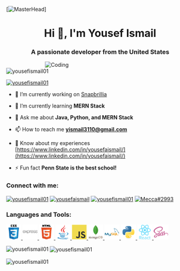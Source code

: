 [![MasterHead](https://1.bp.blogspot.com/-7A4WynwLsM...)]
<h1 align="center">Hi 👋, I'm Yousef Ismail</h1>
<h3 align="center">A passionate developer from the United States</h3>
<img align="right" alt="Coding" width="400" src="https://simplepassivecashflow.com/wp-content/uploads/2017/11/Work-Fun.gif"/>

<p align="left"> <img src="https://komarev.com/ghpvc/?username=yousefismail01&label=Profile%20views&color=190eb4&style=flat" alt="yousefismail01" /> </p>

<p align="left"> <a href="https://twitter.com/yousefismail01" target="blank"><img src="https://img.shields.io/twitter/follow/yousefismail01?logo=twitter&style=for-the-badge" alt="yousefismail01" /></a> </p>

- 🔭 I’m currently working on [Snapbrillia](https://www.snapbrillia.com/)

- 🌱 I’m currently learning **MERN Stack**

- 💬 Ask me about **Java, Python, and MERN Stack**

- 📫 How to reach me **yismail3110@gmail.com**

- 📄 Know about my experiences [https://www.linkedin.com/in/yousefaismail/](https://www.linkedin.com/in/yousefaismail/)

- ⚡ Fun fact **Penn State is the best school!**

<h3 align="left">Connect with me:</h3>
<p align="left">
<a href="https://twitter.com/yousefismail01" target="blank"><img align="center" src="https://raw.githubusercontent.com/rahuldkjain/github-profile-readme-generator/master/src/images/icons/Social/twitter.svg" alt="yousefismail01" height="30" width="40" /></a>
<a href="https://linkedin.com/in/yousefaismail" target="blank"><img align="center" src="https://raw.githubusercontent.com/rahuldkjain/github-profile-readme-generator/master/src/images/icons/Social/linked-in-alt.svg" alt="yousefaismail" height="30" width="40" /></a>
<a href="https://instagram.com/yousefismail01" target="blank"><img align="center" src="https://raw.githubusercontent.com/rahuldkjain/github-profile-readme-generator/master/src/images/icons/Social/instagram.svg" alt="yousefismail01" height="30" width="40" /></a>
<a href="https://discord.gg/Mecca#2993" target="blank"><img align="center" src="https://raw.githubusercontent.com/rahuldkjain/github-profile-readme-generator/master/src/images/icons/Social/discord.svg" alt="Mecca#2993" height="30" width="40" /></a>
</p>

<h3 align="left">Languages and Tools:</h3>
<p align="left"> <a href="https://www.w3schools.com/css/" target="_blank" rel="noreferrer"> <img src="https://raw.githubusercontent.com/devicons/devicon/master/icons/css3/css3-original-wordmark.svg" alt="css3" width="40" height="40"/> </a> <a href="https://expressjs.com" target="_blank" rel="noreferrer"> <img src="https://raw.githubusercontent.com/devicons/devicon/master/icons/express/express-original-wordmark.svg" alt="express" width="40" height="40"/> </a> <a href="https://www.w3.org/html/" target="_blank" rel="noreferrer"> <img src="https://raw.githubusercontent.com/devicons/devicon/master/icons/html5/html5-original-wordmark.svg" alt="html5" width="40" height="40"/> </a> <a href="https://www.java.com" target="_blank" rel="noreferrer"> <img src="https://raw.githubusercontent.com/devicons/devicon/master/icons/java/java-original.svg" alt="java" width="40" height="40"/> </a> <a href="https://developer.mozilla.org/en-US/docs/Web/JavaScript" target="_blank" rel="noreferrer"> <img src="https://raw.githubusercontent.com/devicons/devicon/master/icons/javascript/javascript-original.svg" alt="javascript" width="40" height="40"/> </a> <a href="https://www.mongodb.com/" target="_blank" rel="noreferrer"> <img src="https://raw.githubusercontent.com/devicons/devicon/master/icons/mongodb/mongodb-original-wordmark.svg" alt="mongodb" width="40" height="40"/> </a> <a href="https://www.mysql.com/" target="_blank" rel="noreferrer"> <img src="https://raw.githubusercontent.com/devicons/devicon/master/icons/mysql/mysql-original-wordmark.svg" alt="mysql" width="40" height="40"/> </a> <a href="https://www.python.org" target="_blank" rel="noreferrer"> <img src="https://raw.githubusercontent.com/devicons/devicon/master/icons/python/python-original.svg" alt="python" width="40" height="40"/> </a> <a href="https://reactjs.org/" target="_blank" rel="noreferrer"> <img src="https://raw.githubusercontent.com/devicons/devicon/master/icons/react/react-original-wordmark.svg" alt="react" width="40" height="40"/> </a> <a href="https://sass-lang.com" target="_blank" rel="noreferrer"> <img src="https://raw.githubusercontent.com/devicons/devicon/master/icons/sass/sass-original.svg" alt="sass" width="40" height="40"/> </a> </p>

<p><img align="left" src="https://github-readme-stats.vercel.app/api/top-langs?username=yousefismail01&show_icons=true&locale=en&layout=compact" alt="yousefismail01" /></p>

<p>&nbsp;<img align="center" src="https://github-readme-stats.vercel.app/api?username=yousefismail01&show_icons=true&locale=en" alt="yousefismail01" /></p>

<p><img align="center" src="https://github-readme-streak-stats.herokuapp.com/?user=yousefismail01&" alt="yousefismail01" /></p>
